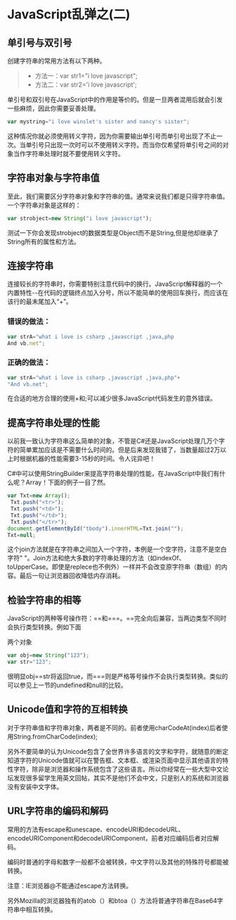 # JavaScript乱弹之(二) 

## 单引号与双引号

创建字符串的常用方法有以下两种。

> * 方法一：var str1="i love javascript";
> * 方法二：var str2='i love javascript';

单引号和双引号在JavaScript中的作用是等价的。但是一旦两者混用后就会引发一些麻烦，因此你需要妥善处理。

```js
var mystring="i love winslet's sister and nancy's sister";
```

这种情况你就必须使用转义字符，因为你需要输出单引号而单引号出现了不止一次。当单引号只出现一次时可以不使用转义字符。而当你仅希望将单引号之间的对象当作字符串处理时就不要使用转义字符。

## 字符串对象与字符串值

至此，我们需要区分字符串对象和字符串的值。通常来说我们都是只得字符串值。一个字符串对象是这样的：

```js
var strobject=new String("i love javascript");
```

测试一下你会发现strobject的数据类型是Object而不是String,但是他却继承了String所有的属性和方法。

## 连接字符串
连接较长的字符串时，你需要特别注意代码中的换行。JavaScript解释器的一个内置特性--在代码的逻辑终点加入分号，所以不能简单的使用回车换行，而应该在该行的最末尾加入“+”。

### 错误的做法：

```js
var strA="what i love is csharp ,javascript ,java,php
And vb.net";
```

### 正确的做法：

```js
var strA="what i love is csharp ,javascript ,java,php"+
"And vb.net";
```

在合适的地方合理的使用+和;可以减少很多JavaScript代码发生的意外错误。

## 提高字符串处理的性能
以前我一致认为字符串这么简单的对象，不管是C#还是JavaScript处理几万个字符的简单累加应该是不需要什么时间的。但是后来发现我错了，当数量超过2万以上时根据机器的性能需要3-15秒的时间。令人诧异吧！

C#中可以使用StringBuilder来提高字符串处理的性能，在JavaScript中我们有什么呢？Array！下面的例子一目了然。

```js
var Txt=new Array();
 Txt.push("<tr>");
 Txt.push("<td>");
 Txt.push("</td>");
 Txt.push("</tr>");
document.getElementById("tbody").innerHTML=Txt.join("");
Txt=null;
```
这个join方法就是在字符串之间加入一个字符，本例是一个空字符，注意不是空白字符" "。Join方法和绝大多数的字符串处理的方法（如indexOf、toUpperCase。即使是replece也不例外）一样并不会改变原字符串（数组）的内容。最后一句让浏览器回收降低内存消耗。

## 检验字符串的相等
JavaScript的两种等号操作符：==和===。==完全向后兼容，当两边类型不同时会执行类型转换。例如下面

两个对象

```js
var obj=new String("123"); 
var str="123";
```

很明显obj==str将返回true，而===则是严格等号操作不会执行类型转换。类似的可以参见上一节的undefined和null的比较。

## Unicode值和字符的互相转换
对于字符串值和字符串对象，两者是不同的。前者使用charCodeAt(index)后者使用String.fromCharCode(index);

另外不要简单的认为Unicode包含了全世界许多语言的文字和字符，就随意的断定知道字符的Unicode值就可以在警告框、文本框、或渲染页面中显示其他语言的特性字符，除非是浏览器和操作系统包含了这些语言。所以你经常在一些大型中文论坛发现很多留学生用英文回帖，其实不是他们不会中文，只是别人的系统和浏览器没有安装中文字体。

## URL字符串的编码和解码
常用的方法有escape和unescape、encodeURI和decodeURL、encodeURIComponent和decodeURIComponent，前者对应编码后者对应解码。

编码时普通的字母和数字一般都不会被转换，中文字符以及其他的特殊符号都能被转换。

注意：IE浏览器@不能通过escape方法转换。

另外Mozilla的浏览器独有的atob（）和btoa（）方法将普通字符串在Base64字符串中相互转换。